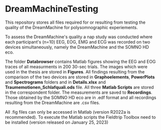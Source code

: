 # DreamMachineTesting

This repository stores all files required for or resulting from testing the quality of the DreamMachine for polysomnographic experiements.

To assess the DreamMachine's quality a nap study was conducted where each participant's (n=10) EEG, EOG, EMG and ECG was recorded on two devices simultaneously, namely the DreamMachine and the SOMNO HD eco.

The folder **Databrowser** contains Matlab figures showing the EEG and EOG traces of all measurments in 200 30-sec trials.
The images which were used in the thesis are stored in **Figures**.
All findings resulting from the comparison of the two devices are stored in **Graphoelements**, **PowerPlots** and **Spectrograms** folders and in **Details.xlsx** and **Traumemotionen_Schlafquali.ods** file.
All three **Matlab Scripts** are stored in the correspondent folder.
The measurements are saved to **Recordings**. Those obtained by the SOMNO HD eco are in .edf format and all recordings resulting from the DreamMachine are .csv files.

All .fig files can only be accessed in Matlab (version R2022a is recommended).
To execute the Matlab scripts the Fieldtrip Toolbox need to be installed (version released on January 25, 2023)
